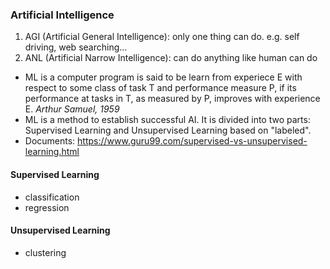 ### Artificial Intelligence

1. AGI (Artificial General Intelligence): only one thing can do. e.g. self driving, web searching...
2. ANL (Artificial Narrow Intelligence): can do anything like human can do

- ML is a computer program is said to be learn from experiece E with respect to some class of task T and performance measure P, if its performance at tasks in T, as measured by P, improves with experience E. *Arthur Samuel, 1959*
- ML is a method to establish successful AI. It is divided into two parts: Supervised Learning and Unsupervised Learning based on "labeled".
- Documents: https://www.guru99.com/supervised-vs-unsupervised-learning.html


#### Supervised Learning
- classification
- regression

#### Unsupervised Learning
- clustering
